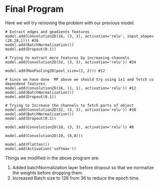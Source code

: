 # Final Program

Here we will try removing the problem with our previous model.

```
# Extract edges and geadients features
model.add(Convolution2D(16, (3, 3), activation='relu', input_shape=(28,28,1))) #26
model.add(BatchNormalization())
model.add(Dropout(0.1))

# Trying to extract more features by increasing channels 
model.add(Convolution2D(32, (3, 3), activation='relu')) #24

model.add(MaxPooling2D(pool_size=(2, 2))) #12

# Since we have done  MP above we should try using 1x1 and fetch co dependend features.
model.add(Convolution2D(16, (1, 1), activation='relu')) #12
model.add(BatchNormalization())
model.add(Dropout(0.1))

# Trying to Increase the channels to fetch parts of object
model.add(Convolution2D(32, (3, 3), activation='relu')) #10
model.add(BatchNormalization())
model.add(Dropout(0.1))

model.add(Convolution2D(10, (3, 3), activation='relu')) #8

model.add(Convolution2D(10, (8,8))) 

model.add(Flatten())
model.add(Activation('softmax'))
```

Things we modified in the above program are:
1. Added batchNormalization layer before dropout so that we normalize the weights before dropping them.
2. Increased Batch size to 128 from 36 to reduce the epoch time.
